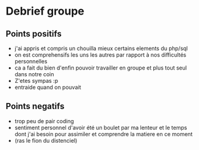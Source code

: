 # Debrief groupe
## Points positifs
- j'ai appris et compris un chouilla mieux certains elements du php/sql
- on est comprehensifs les uns les autres par rapport à nos difficultés personnelles
- ca a fait du bien d'enfin pouvoir travailler en groupe et plus tout seul dans notre coin
- Z'etes sympas :p
- entraide quand on pouvait

## Points negatifs
- trop peu de pair coding
- sentiment personnel d'avoir été un boulet par ma lenteur et le temps dont j'ai besoin pour assimiler et comprendre la matiere en ce moment
- (ras le fion du distenciel)